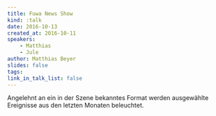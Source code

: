 ```yaml
---
title: Fuwa News Show
kind: :talk
date: 2016-10-13
created_at: 2016-10-11
speakers:
    - Matthias
    - Jule
author: Matthias Beyer
slides: false
tags:
link_in_talk_list: false
---
```


Angelehnt an ein in der Szene bekanntes Format werden ausgewählte Ereignisse
aus den letzten Monaten beleuchtet.


